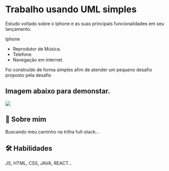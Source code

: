 # Trabalho usando UML simples

Estudo voltado sobre o Iphone e as suas principais funcionalidades em seu lançamento.

Iphone

- Reprodutor de Música.
- Telefone.
- Navegação em internet.

Foi construído de forma simples afim de atender um pequeno desafio proposto pela desafio

## Imagem abaixo para demonstar.

[![](https://mermaid.ink/img/pako:eNpljkEOgjAQRa_SzBouwMIVmrAwMRFX1MWkHaSRtmRoYwhwIa_hxayyZBY_P--_xcygvCYooO39S3XIQdSldCLdltXQeUcizw_LzS6ibCoXiB2F-24vvRkXcWxq6qlNcG_U_Hkn5dSc42iUuPQ4Ef81yMASWzQ6_TL_iITQkSUJRaoa-SlBujV5GIO_Tk5BEThSBnHQGKg0-GC0G1y_jq5HnA?type=png)](https://mermaid.live/edit#pako:eNpljkEOgjAQRa_SzBouwMIVmrAwMRFX1MWkHaSRtmRoYwhwIa_hxayyZBY_P--_xcygvCYooO39S3XIQdSldCLdltXQeUcizw_LzS6ibCoXiB2F-24vvRkXcWxq6qlNcG_U_Hkn5dSc42iUuPQ4Ef81yMASWzQ6_TL_iITQkSUJRaoa-SlBujV5GIO_Tk5BEThSBnHQGKg0-GC0G1y_jq5HnA)






## 🚀 Sobre mim
Buscando meu caminho na trilha full-stack...



## 🛠 Habilidades
JS, HTML, CSS, JAVA, REACT...
